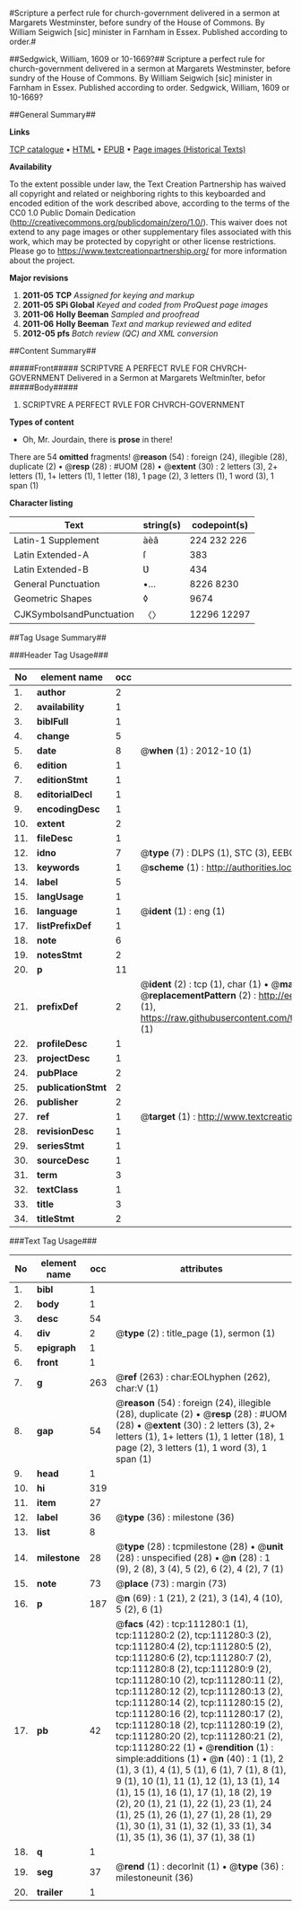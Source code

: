 #Scripture a perfect rule for church-government delivered in a sermon at Margarets Westminster, before sundry of the House of Commons. By William Seigwich [sic] minister in Farnham in Essex. Published according to order.#

##Sedgwick, William, 1609 or 10-1669?##
Scripture a perfect rule for church-government delivered in a sermon at Margarets Westminster, before sundry of the House of Commons. By William Seigwich [sic] minister in Farnham in Essex. Published according to order.
Sedgwick, William, 1609 or 10-1669?

##General Summary##

**Links**

[TCP catalogue](http://www.ota.ox.ac.uk/tcp/)  • 
[HTML](http://tei.it.ox.ac.uk/tcp/Texts-HTML/free/A92/A92864.html)  • 
[EPUB](http://tei.it.ox.ac.uk/tcp/Texts-EPUB/free/A92/A92864.epub) • 
[Page images (Historical Texts)](https://historicaltexts.jisc.ac.uk/eebo-99859211e)

**Availability**

To the extent possible under law, the Text Creation Partnership has waived all copyright and related or neighboring rights to this keyboarded and encoded edition of the work described above, according to the terms of the CC0 1.0 Public Domain Dedication (http://creativecommons.org/publicdomain/zero/1.0/). This waiver does not extend to any page images or other supplementary files associated with this work, which may be protected by copyright or other license restrictions. Please go to https://www.textcreationpartnership.org/ for more information about the project.

**Major revisions**

1. __2011-05__ __TCP__ *Assigned for keying and markup*
1. __2011-05__ __SPi Global__ *Keyed and coded from ProQuest page images*
1. __2011-06__ __Holly Beeman__ *Sampled and proofread*
1. __2011-06__ __Holly Beeman__ *Text and markup reviewed and edited*
1. __2012-05__ __pfs__ *Batch review (QC) and XML conversion*

##Content Summary##

#####Front#####
SCRIPTVRE A PERFECT RVLE FOR CHVRCH-GOVERNMENT Delivered in a Sermon at Margarets Weſtminſter, befor
#####Body#####

1. SCRIPTVRE A PERFECT RVLE FOR CHVRCH-GOVERNMENT

**Types of content**

  * Oh, Mr. Jourdain, there is **prose** in there!

There are 54 **omitted** fragments! 
 @__reason__ (54) : foreign (24), illegible (28), duplicate (2)  •  @__resp__ (28) : #UOM (28)  •  @__extent__ (30) : 2 letters (3), 2+ letters (1), 1+ letters (1), 1 letter (18), 1 page (2), 3 letters (1), 1 word (3), 1 span (1)

**Character listing**


|Text|string(s)|codepoint(s)|
|---|---|---|
|Latin-1 Supplement|àèâ|224 232 226|
|Latin Extended-A|ſ|383|
|Latin Extended-B|Ʋ|434|
|General Punctuation|•…|8226 8230|
|Geometric Shapes|◊|9674|
|CJKSymbolsandPunctuation|〈〉|12296 12297|

##Tag Usage Summary##

###Header Tag Usage###

|No|element name|occ|attributes|
|---|---|---|---|
|1.|__author__|2||
|2.|__availability__|1||
|3.|__biblFull__|1||
|4.|__change__|5||
|5.|__date__|8| @__when__ (1) : 2012-10 (1)|
|6.|__edition__|1||
|7.|__editionStmt__|1||
|8.|__editorialDecl__|1||
|9.|__encodingDesc__|1||
|10.|__extent__|2||
|11.|__fileDesc__|1||
|12.|__idno__|7| @__type__ (7) : DLPS (1), STC (3), EEBO-CITATION (1), PROQUEST (1), VID (1)|
|13.|__keywords__|1| @__scheme__ (1) : http://authorities.loc.gov/ (1)|
|14.|__label__|5||
|15.|__langUsage__|1||
|16.|__language__|1| @__ident__ (1) : eng (1)|
|17.|__listPrefixDef__|1||
|18.|__note__|6||
|19.|__notesStmt__|2||
|20.|__p__|11||
|21.|__prefixDef__|2| @__ident__ (2) : tcp (1), char (1)  •  @__matchPattern__ (2) : ([0-9\-]+):([0-9IVX]+) (1), (.+) (1)  •  @__replacementPattern__ (2) : http://eebo.chadwyck.com/downloadtiff?vid=$1&page=$2 (1), https://raw.githubusercontent.com/textcreationpartnership/Texts/master/tcpchars.xml#$1 (1)|
|22.|__profileDesc__|1||
|23.|__projectDesc__|1||
|24.|__pubPlace__|2||
|25.|__publicationStmt__|2||
|26.|__publisher__|2||
|27.|__ref__|1| @__target__ (1) : http://www.textcreationpartnership.org/docs/. (1)|
|28.|__revisionDesc__|1||
|29.|__seriesStmt__|1||
|30.|__sourceDesc__|1||
|31.|__term__|3||
|32.|__textClass__|1||
|33.|__title__|3||
|34.|__titleStmt__|2||


###Text Tag Usage###

|No|element name|occ|attributes|
|---|---|---|---|
|1.|__bibl__|1||
|2.|__body__|1||
|3.|__desc__|54||
|4.|__div__|2| @__type__ (2) : title_page (1), sermon (1)|
|5.|__epigraph__|1||
|6.|__front__|1||
|7.|__g__|263| @__ref__ (263) : char:EOLhyphen (262), char:V (1)|
|8.|__gap__|54| @__reason__ (54) : foreign (24), illegible (28), duplicate (2)  •  @__resp__ (28) : #UOM (28)  •  @__extent__ (30) : 2 letters (3), 2+ letters (1), 1+ letters (1), 1 letter (18), 1 page (2), 3 letters (1), 1 word (3), 1 span (1)|
|9.|__head__|1||
|10.|__hi__|319||
|11.|__item__|27||
|12.|__label__|36| @__type__ (36) : milestone (36)|
|13.|__list__|8||
|14.|__milestone__|28| @__type__ (28) : tcpmilestone (28)  •  @__unit__ (28) : unspecified (28)  •  @__n__ (28) : 1 (9), 2 (8), 3 (4), 5 (2), 6 (2), 4 (2), 7 (1)|
|15.|__note__|73| @__place__ (73) : margin (73)|
|16.|__p__|187| @__n__ (69) : 1 (21), 2 (21), 3 (14), 4 (10), 5 (2), 6 (1)|
|17.|__pb__|42| @__facs__ (42) : tcp:111280:1 (1), tcp:111280:2 (2), tcp:111280:3 (2), tcp:111280:4 (2), tcp:111280:5 (2), tcp:111280:6 (2), tcp:111280:7 (2), tcp:111280:8 (2), tcp:111280:9 (2), tcp:111280:10 (2), tcp:111280:11 (2), tcp:111280:12 (2), tcp:111280:13 (2), tcp:111280:14 (2), tcp:111280:15 (2), tcp:111280:16 (2), tcp:111280:17 (2), tcp:111280:18 (2), tcp:111280:19 (2), tcp:111280:20 (2), tcp:111280:21 (2), tcp:111280:22 (1)  •  @__rendition__ (1) : simple:additions (1)  •  @__n__ (40) : 1 (1), 2 (1), 3 (1), 4 (1), 5 (1), 6 (1), 7 (1), 8 (1), 9 (1), 10 (1), 11 (1), 12 (1), 13 (1), 14 (1), 15 (1), 16 (1), 17 (1), 18 (2), 19 (2), 20 (1), 21 (1), 22 (1), 23 (1), 24 (1), 25 (1), 26 (1), 27 (1), 28 (1), 29 (1), 30 (1), 31 (1), 32 (1), 33 (1), 34 (1), 35 (1), 36 (1), 37 (1), 38 (1)|
|18.|__q__|1||
|19.|__seg__|37| @__rend__ (1) : decorInit (1)  •  @__type__ (36) : milestoneunit (36)|
|20.|__trailer__|1||

